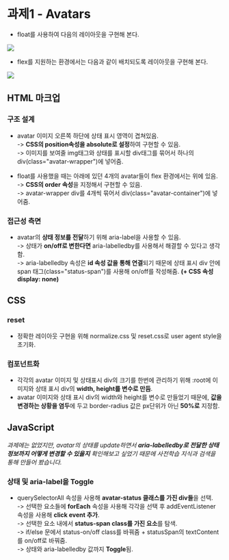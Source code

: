 # 과제1 - Avatars

- float를 사용하여 다음의 레이아웃을 구현해 본다.
<img src="https://file.notion.so/f/f/2c9b0f24-8e73-4514-b0c2-312f3d7d31f4/14c86214-1c78-448e-a2bd-0f6349fbf42e/Avatars_(1).png?id=add23401-8c8c-4835-ad66-4013ee8a8db8&table=block&spaceId=2c9b0f24-8e73-4514-b0c2-312f3d7d31f4&expirationTimestamp=1714910400000&signature=m8ATuGAZMlKPfcrMQg9B700qr1yRY3hfzZaJJlqqCpo&downloadName=Avatars+%281%29.png" />

- flex를 지원하는 환경에서는 다음과 같이 배치되도록 레이아웃을 구현해 본다.
<img src="https://file.notion.so/f/f/2c9b0f24-8e73-4514-b0c2-312f3d7d31f4/3077693f-ab5b-461c-add9-7db83c36d3bf/Avatars_(2).png?id=45b99218-3c58-46cd-83a8-391bdfdb67fc&table=block&spaceId=2c9b0f24-8e73-4514-b0c2-312f3d7d31f4&expirationTimestamp=1714910400000&signature=qWAWj59WCya22fmZSz9Jb5ZovMEOjEFD2OWJolWY340&downloadName=Avatars+%282%29.png">

## HTML 마크업

### 구조 설계

- avatar 이미지 오른쪽 하단에 상태 표시 영역이 겹쳐있음.
<br /> -> **CSS의 position속성을 absolute로 설정**하여 구현할 수 있음.
<br /> -> 이미지를 보여줄 img태그와 상태를 표시할 div태그를 묶어서 하나의 div(class="avatar-wrapper")에 넣어줌.

- float를 사용했을 때는 아래에 있던 4개의 avatar들이 flex 환경에서는 위에 있음. <br /> -> **CSS의 order 속성**을 지정해서 구현할 수 있음.
<br /> -> avatar-wrapper div를 4개씩 묶어서 div(class="avatar-container")에 넣어줌.

### 접근성 측면
- avatar의 **상태 정보를 전달**하기 위해 aria-label을 사용할 수 있음.
<br /> -> 상태가 **on/off로 변한다면** aria-labelledby를 사용해서 해결할 수 있다고 생각함.
<br /> -> aria-labelledby 속성은 **id 속성 값을 통해 연결**되기 때문에 상태 표시 div 안에 span 태그(class="status-span")를 사용해 on/off를 작성해줌. **(+ CSS 속성 display: none)**

## CSS

### reset
- 정확한 레이아웃 구현을 위해 normalize.css 및 reset.css로 user agent style을 초기화.

### 컴포넌트화
- 각각의 avatar 이미지 및 상태표시 div의 크기를 한번에 관리하기 위해 :root에 이미지와 상태 표시 div의 **width, height를 변수로 만듬**.
- avatar 이미지와 상태 표시 div의 width와 height를 변수로 만들었기 때문에, **값을 변경하는 상황을 염두**에 두고 border-radius 값은 px단위가 아닌 **50%로** 지정함.

## JavaScript

_과제에는 없었지만, avatar의 상태를 update하면서 **aria-labelledby로 전달한 상태 정보까지 어떻게 변경할 수 있을지** 확인해보고 싶었기 때문에 사전학습 지식과 검색을 통해 만들어 봤습니다._

### 상태 및 aria-label을 Toggle
- querySelectorAll 속성을 사용해 **avatar-status 클래스를 가진 div들**을 선택.
<br /> -> 선택한 요소들에 **forEach** 속성을 사용해 각각을 선택 후 addEventListener 속성을 사용해 **click event 추가**.
<br /> -> 선택한 요소 내에서 **status-span class를 가진 요소**를 탐색.
<br /> -> if/else 문에서 status-on/off class를 바꿔줌 + statusSpan의 textContent를 on/off로 바꿔줌.
<br /> -> 상태와 aria-labelledby 값까지 **Toggle**됨.